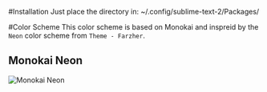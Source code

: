 #Installation
Just place the directory in: ~/.config/sublime-text-2/Packages/

#Color Scheme
This color scheme is based on Monokai and inspreid by the `Neon` color scheme from `Theme - Farzher`.

## Monokai Neon
![Monokai Neon](https://raw.github.com/Rayraz/color-scheme-monokai-neon/master/Screenshot%20-%2001.png)